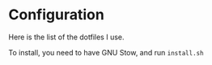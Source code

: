 # Configuration

Here is the list of the dotfiles I use.

To install, you need to have GNU Stow, and run ```install.sh```

